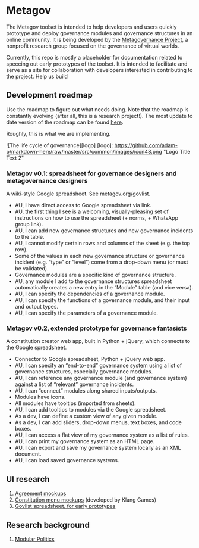 # Metagov

The Metagov toolset is intended to help developers and users quickly prototype and deploy governance modules and governance structures in an online community. It is being developed by the [Metagovernance Project](www.metagov.org), a nonprofit research group focused on the governance of virtual worlds.

Currently, this repo is mostly a placeholder for documentation related to speccing out early prototypes of the toolset. It is intended to facilitate and serve as a site for collaboration with developers interested in contributing to the project. Help us build

## Development roadmap
Use the roadmap to figure out what needs doing. Note that the roadmap is constantly evolving (after all, this is a research project!). The most update to date version of the roadmap can be found [here](https://docs.google.com/document/d/1QDq89dogQb-K2jdDV5QL4Lqi8yehE3aiXzwVG8D24rY/edit#).

Roughly, this is what we are implementing.

![The life cycle of governance][logo]
[logo]: https://github.com/adam-p/markdown-here/raw/master/src/common/images/icon48.png "Logo Title Text 2"


### Metagov v0.1: spreadsheet for governance designers and metagovernance designers
A wiki-style Google spreadsheet. See metagov.org/govlist.

- AU, I have direct access to Google spreadsheet via link.
- AU, the first thing I see is a welcoming, visually-pleasing set of instructions on how to use the spreadsheet (+ norms, + WhatsApp group link).
- AU, I can add new governance structures and new governance incidents to the table.
- AU, I cannot modify certain rows and columns of the sheet (e.g. the top row).
- Some of the values in each new governance structure or governance incident (e.g. “type” or “level”) come from a drop-down menu (or must be validated).
- Governance modules are a specific kind of governance structure.
- AU, any module I add to the governance structures spreadsheet automatically creates a new entry in the “Module” table (and vice versa).
- AU, I can specify the dependencies of a governance module.
- AU, I can specify the functions of a governance module, and their input and output types.
- AU, I can specify the parameters of a governance module.

### Metagov v0.2, extended prototype for governance fantasists
A constitution creator web app, built in Python + jQuery, which connects to the Google spreadsheet.

- Connector to Google spreadsheet, Python + jQuery web app.
- AU, I can specify an “end-to-end” governance system using a list of governance structures, especially governance modules.
- AU, I can reference any governance module (and governance system) against a list of “relevant” governance incidents.
- AU, I can “connect” modules along shared inputs/outputs.
- Modules have icons.
- All modules have tooltips (imported from sheets).
- AU, I can add tooltips to modules via the Google spreadsheet.
- As a dev, I can define a custom view of any given module.
- As a dev, I can add sliders, drop-down menus, text boxes, and code boxes.
- AU, I can access a flat view of my governance system as a list of rules.
- AU, I can print my governance system as an HTML page.
- AU, I can export and save my governance system locally as an XML document.
- AU, I can load saved governance systems.

## UI research
1. [Agreement mockups](https://drive.google.com/open?id=1jCyOkpSSgoLUBBUsW0q9ediwtW6-OT0a)
2. [Constitution menu mockups](https://drive.google.com/file/d/1yqeXb8rGE3HqYbkAF-31_v5osRDKSdFy/view?usp=sharing) (developed by Klang Games)
3. [Govlist spreadsheet, for early prototypes](www.metagov.org/govlist)

## Research background
1. [Modular Politics](https://docs.google.com/document/d/1c4vp4HQFYHNsFzm4rNo2uh4fU8Gonfu9nJOLpasel5I/edit)

